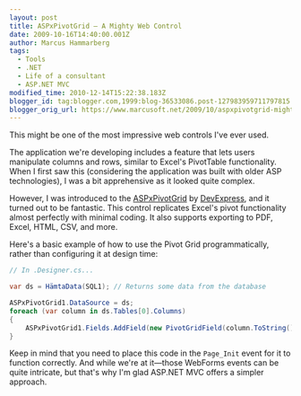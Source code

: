 ```yaml
---
layout: post
title: ASPxPivotGrid – A Mighty Web Control
date: 2009-10-16T14:40:00.001Z
author: Marcus Hammarberg
tags:
  - Tools
  - .NET
  - Life of a consultant
  - ASP.NET MVC
modified_time: 2010-12-14T15:22:38.183Z
blogger_id: tag:blogger.com,1999:blog-36533086.post-127983959711797815
blogger_orig_url: https://www.marcusoft.net/2009/10/aspxpivotgrid-mighty-web-control.html
---
```


This might be one of the most impressive web controls I've ever used.

The application we're developing includes a feature that lets users manipulate columns and rows, similar to Excel's PivotTable functionality. When I first saw this (considering the application was built with older ASP technologies), I was a bit apprehensive as it looked quite complex.

However, I was introduced to the [ASPxPivotGrid](http://www.devexpress.com/Products/NET/Controls/ASP/Pivot_Grid) by [DevExpress](http://www.devexpress.com), and it turned out to be fantastic. This control replicates Excel's pivot functionality almost perfectly with minimal coding. It also supports exporting to PDF, Excel, HTML, CSV, and more.

Here's a basic example of how to use the Pivot Grid programmatically, rather than configuring it at design time:

```csharp
// In .Designer.cs...

var ds = HämtaData(SQL1); // Returns some data from the database

ASPxPivotGrid1.DataSource = ds;
foreach (var column in ds.Tables[0].Columns)
{
    ASPxPivotGrid1.Fields.AddField(new PivotGridField(column.ToString(), PivotArea.FilterArea));
}
```

Keep in mind that you need to place this code in the `Page_Init` event for it to function correctly. And while we're at it—those WebForms events can be quite intricate, but that's why I'm glad ASP.NET MVC offers a simpler approach.
